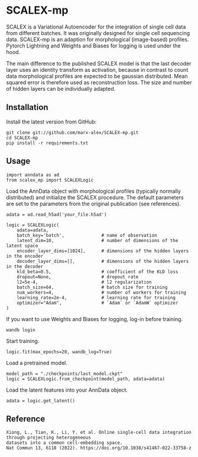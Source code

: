 SCALEX-mp
==============================

SCALEX is a Variational Autoencoder for the integration of single cell data from different batches.
It was originally designed for single cell sequencing data. SCALEX-mp is an adaption
for morphological (image-based) profiles. Pytorch Lightning and Weights and Biases for 
logging is used under the hood.

The main difference to the published SCALEX model is that the last decoder layer uses 
an identity transform as activation, because in contrast to count data morphological 
profiles are expected to be gaussian distributed.
Mean squared error is therefore used as reconstruction loss. The size and number of
hidden layers can be individually adapted.

## Installation
Install the latest version from GitHub:

    git clone git://github.com/marx-alex/SCALEX-mp.git
    cd SCALEX-mp
    pip install -r requirements.txt

## Usage

```
import anndata as ad
from scalex_mp import SCALEXLogic
```
Load the AnnData object with morphological profiles (typically normally distributed)
and initialize the SCALEX procedure.
The default parameters are set to the parameters from the original publication (see references).
```
adata = ad.read_h5ad('your_file.h5ad')

logic = SCALEXLogic(
    adata=adata,
    batch_key='batch',              # name of observation
    latent_dim=10,                  # number of dimensions of the latent space
    encoder_layer_dims=[1024],      # dimensions of the hidden layers in the encoder
    decoder_layer_dims=[],          # dimensions of the hidden layers in the decoder
    kld_beta=0.5,                   # coefficient of the KLD loss
    dropout=None,                   # dropout rate
    l2=5e-4,                        # l2 regularization
    batch_size=64,                  # batch size for training
    num_workers=4,                  # number of workers for training
    learning_rate=2e-4,             # learning rate for training
    optimizer="Adam",               # `Adam` or `AdamW` optimizer
)
```
If you want to use Weights and Biases for logging, log-in before training.
```
wandb login
```
Start training.
```
logic.fit(max_epochs=20, wandb_log=True)
```
Load a pretrained model.
```
model_path = "./checkpoints/last_model.ckpt"
logic = SCALEXLogic.from_checkpoint(model_path, adata=adata)
```
Load the latent features into your AnnData object.
```
adata = logic.get_latent()
```

## Reference

    Xiong, L., Tian, K., Li, Y. et al. Online single-cell data integration through projecting heterogeneous 
    datasets into a common cell-embedding space. 
    Nat Commun 13, 6118 (2022). https://doi.org/10.1038/s41467-022-33758-z
